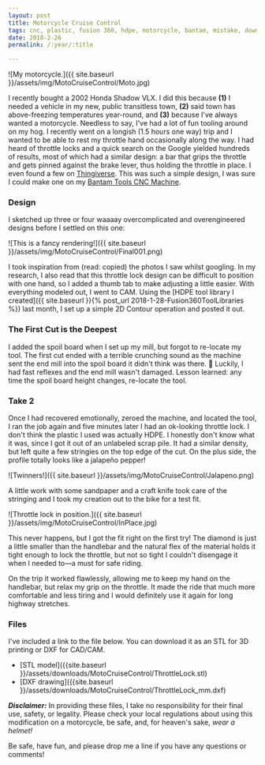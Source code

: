 ```yaml
---
layout: post
title: Motorcycle Cruise Control
tags: cnc, plastic, fusion 360, hdpe, motorcycle, bantam, mistake, download
date: 2018-2-26
permalink: /:year/:title

---
```

![My motorcycle.]({{ site.baseurl }}/assets/img/MotoCruiseControl/Moto.jpg)

I recently bought a 2002 Honda Shadow VLX.  I did this because **(1)** I needed a vehicle in my new, public transitless town, **(2)** said town has above-freezing temperatures year-round, and **(3)** because I've always wanted a motorcycle.  Needless to say, I've had a lot of fun tooling around on my hog.  I recently went on a longish (1.5 hours one way) trip and I wanted to be able to rest my throttle hand occasionally along the way. I had heard of throttle locks and a quick search on the Google yielded hundreds of results, most of which had a similar design: a bar that grips the throttle and gets pinned against the brake lever, thus holding the throttle in place.  I even found a few on [Thingiverse](https://www.thingiverse.com/search?q=throttle+lock&sa=&dwh=25a8228337cfb4).  This was such a simple design, I was sure I could make one on my [Bantam Tools CNC Machine](www.bantamtools.com).  

### Design
I sketched up three or four waaaay overcomplicated and overengineered designs before I settled on this one:

![This is a fancy rendering!]({{ site.baseurl }}/assets/img/MotoCruiseControl/Final001.png)

I took inspiration from (read: copied) the photos I saw whilst googling.  In my research, I also read that this throttle lock design can be difficult to position with one hand, so I added a thumb tab to make adjusting a little easier.  With everything modeled out, I went to CAM.  Using the [HDPE tool library I created]({{ site.baseurl }}{% post_url 2018-1-28-Fusion360ToolLibraries %}) last month, I set up a simple 2D Contour operation and posted it out.

### The First Cut is the Deepest
I added the spoil board when I set up my mill, but forgot to re-locate my tool.  The first cut ended with a terrible crunching sound as the machine sent the end mill into the spoil board it didn't think was there. :grimacing: Luckily, I had fast reflexes and the end mill wasn't damaged. Lesson learned: any time the spoil board height changes, re-locate the tool.

### Take 2
Once I had recovered emotionally, zeroed the machine, and located the tool, I ran the job again and five minutes later I had an ok-looking throttle lock.  I don't think the plastic I used was actually HDPE.  I honestly don't know what it was, since I got it out of an unlabeled scrap pile.  It had a similar density, but left quite a few stringies on the top edge of the cut. On the plus side, the profile totally looks like a jalapeño pepper!

![Twinners!]({{ site.baseurl }}/assets/img/MotoCruiseControl/Jalapeno.png)

A little work with some sandpaper and a craft knife took care of the stringing and I took my creation out to the bike for a test fit.

![Throttle lock in position.]({{ site.baseurl }}/assets/img/MotoCruiseControl/InPlace.jpg)

This never happens, but I got the fit right on the first try!  The diamond is just a little smaller than the handlebar and the natural flex of the material holds it tight enough to lock the throttle, but not so tight I couldn't disengage it when I needed to&mdash;a must for safe riding.

On the trip it worked flawlessly, allowing me to keep my hand on the handlebar, but relax my grip on the throttle.  It made the ride that much more comfortable and less tiring and I would definitely use it again for long highway stretches.

### Files
I've included a link to the file below.  You can download it as an STL for 3D printing or DXF for CAD/CAM.


- [STL model]({{site.baseurl }}/assets/downloads/MotoCruiseControl/ThrottleLock.stl)
- [DXF drawing]({{site.baseurl }}/assets/downloads/MotoCruiseControl/ThrottleLock_mm.dxf)

_**Disclaimer:**_ In providing these files, I take no responsibility for their final use, safety, or legality.  Please check your local regulations about using this modification on a motorcycle, be safe, and, for heaven's sake, _wear a helmet!_

Be safe, have fun, and please drop me a line if you have any questions or comments!
